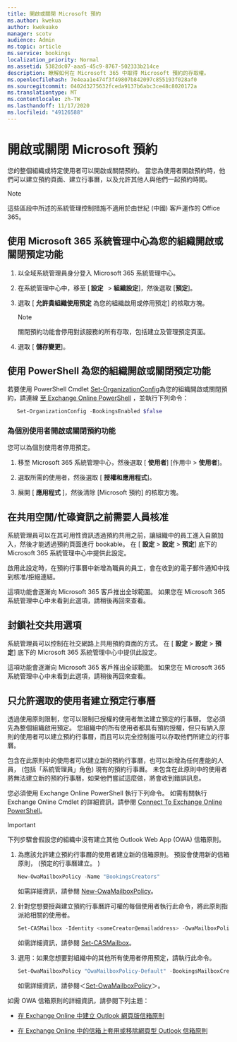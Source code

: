 ```yaml
---
title: 開啟或關閉 Microsoft 預約
ms.author: kwekua
author: kwekuako
manager: scotv
audience: Admin
ms.topic: article
ms.service: bookings
localization_priority: Normal
ms.assetid: 5382dc07-aaa5-45c9-8767-502333b214ce
description: 瞭解如何在 Microsoft 365 中取得 Microsoft 預約的存取權。
ms.openlocfilehash: 7e4eaa1e474f3f49807b842097c855193f028af0
ms.sourcegitcommit: 0402d3275632fceda9137b6abc3ce48c8020172a
ms.translationtype: MT
ms.contentlocale: zh-TW
ms.lasthandoff: 11/17/2020
ms.locfileid: "49126588"
---
```

# <a name="turn-microsoft-bookings-on-or-off"></a>開啟或關閉 Microsoft 預約

您的整個組織或特定使用者可以開啟或關閉預約。 當您為使用者開啟預約時，他們可以建立預約頁面、建立行事曆，以及允許其他人與他們一起預約時間。

> [!NOTE]
> 這些區段中所述的系統管理控制措施不適用於由世紀 (中國) 客戶運作的 Office 365。

## <a name="turn-bookings-on-or-off-for-your-organization-using-the-microsoft-365-admin-center"></a>使用 Microsoft 365 系統管理中心為您的組織開啟或關閉預定功能

1. 以全域系統管理員身分登入 Microsoft 365 系統管理中心。

2. 在系統管理中心中，移至 [ **設定**   \> **組織設定**]，然後選取 [**預定**]。

3. 選取 [ **允許貴組織使用預定** 為您的組織啟用或停用預定] 的核取方塊。

   > [!NOTE]
   > 關閉預約功能會停用對該服務的所有存取，包括建立及管理預定頁面。

4. 選取 [ **儲存變更**]。

## <a name="turn-bookings-on-or-off-for-your-organization-using-powershell"></a>使用 PowerShell 為您的組織開啟或關閉預定功能

若要使用 PowerShell Cmdlet [Set-OrganizationConfig](https://docs.microsoft.com/powershell/module/exchange/set-organizationconfig)為您的組織開啟或關閉預約，請連線 [至 Exchange Online PowerShell](https://docs.microsoft.com/powershell/exchange/connect-to-exchange-online-powershell) ，並執行下列命令：

```PowerShell
   Set-OrganizationConfig -BookingsEnabled $false
```

### <a name="turn-bookings-on-or-off-for-individual-users"></a>為個別使用者開啟或關閉預約功能

您可以為個別使用者停用預定。

1. 移至 Microsoft 365 系統管理中心，然後選取 [ **使用者**] [作用中 \> **使用者**]。

1. 選取所需的使用者，然後選取 [ **授權和應用程式**]。

1. 展開 [ **應用程式** ]，然後清除 [Microsoft 預約] 的核取方塊。

## <a name="require-staff-approvals-before-sharing-freebusy-information"></a>在共用空閒/忙碌資訊之前需要人員核准

系統管理員可以在其可用性資訊透過預約共用之前，讓組織中的員工進入自願加入，然後才能透過預約頁面進行 bookable。 在 [ **設定** \> **設定** \> **預定**] 底下的 Microsoft 365 系統管理中心中提供此設定。

啟用此設定時，在預約行事曆中新增為職員的員工，會在收到的電子郵件通知中找到核准/拒絕連結。

這項功能會逐漸向 Microsoft 365 客戶推出全球範圍。 如果您在 Microsoft 365 系統管理中心中未看到此選項，請稍後再回來查看。

## <a name="block-social-sharing-options"></a>封鎖社交共用選項

系統管理員可以控制在社交網路上共用預約頁面的方式。 在 [ **設定** \> **設定** \> **預定**] 底下的 Microsoft 365 系統管理中心中提供此設定。

這項功能會逐漸向 Microsoft 365 客戶推出全球範圍。 如果您在 Microsoft 365 系統管理中心中未看到此選項，請稍後再回來查看。

## <a name="allow-only-selected-users-to-create-bookings-calendars"></a>只允許選取的使用者建立預定行事曆

透過使用原則限制，您可以限制已授權的使用者無法建立預定的行事曆。 您必須先為整個組織啟用預定。 您組織中的所有使用者都具有預約授權，但只有納入原則的使用者可以建立預約行事曆，而且可以完全控制誰可以存取他們所建立的行事曆。

包含在此原則中的使用者可以建立新的預約行事曆，也可以新增為任何產能的人員， (包括「系統管理員」角色) 現有的預約行事曆。 未包含在此原則中的使用者將無法建立新的預約行事曆，如果他們嘗試這麼做，將會收到錯誤訊息。

您必須使用 Exchange Online PowerShell 執行下列命令。 如需有關執行 Exchange Online Cmdlet 的詳細資訊，請參閱 [Connect To Exchange Online PowerShell](https://docs.microsoft.com/powershell/exchange/connect-to-exchange-online-powershell)。

> [!IMPORTANT]
> 下列步驟會假設您的組織中沒有建立其他 Outlook Web App (OWA) 信箱原則。

1. 為應該允許建立預約行事曆的使用者建立新的信箱原則。 預設會使用新的信箱原則， (預定的行事曆建立。 ) 

   ```PowerShell
   New-OwaMailboxPolicy -Name "BookingsCreators"
   ```

   如需詳細資訊，請參閱 [New-OwaMailboxPolicy](https://docs.microsoft.com/powershell/module/exchange/new-owamailboxpolicy)。

2. 針對您想要授與建立預約行事曆許可權的每個使用者執行此命令，將此原則指派給相關的使用者。

   ```PowerShell
   Set-CASMailbox -Identity <someCreator@emailaddress> -OwaMailboxPolicy "BookingsCreators"
   ```

   如需詳細資訊，請參閱 [Set-CASMailbox](https://docs.microsoft.com/powershell/module/exchange/set-casmailbox)。

3. 選用：如果您想要對組織中的其他所有使用者停用預定，請執行此命令。

   ```PowerShell
   Set-OwaMailboxPolicy "OwaMailboxPolicy-Default" -BookingsMailboxCreationEnabled:$false
   ```

   如需詳細資訊，請參閱＜[Set-OwaMailboxPolicy](https://docs.microsoft.com/powershell/module/exchange/set-owamailboxpolicy)＞。

如需 OWA 信箱原則的詳細資訊，請參閱下列主題：

- [在 Exchange Online 中建立 Outlook 網頁版信箱原則](https://docs.microsoft.com/exchange/clients-and-mobile-in-exchange-online/outlook-on-the-web/create-outlook-web-app-mailbox-policy)

- [在 Exchange Online 中的信箱上套用或移除網頁型 Outlook 信箱原則](https://docs.microsoft.com/exchange/clients-and-mobile-in-exchange-online/outlook-on-the-web/create-outlook-web-app-mailbox-policy)
